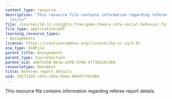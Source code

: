 ```yaml
---
content_type: resource
description: "This resource file contains information regarding referee report details.\r\
  \n\r\n"
file: /courses/14-11-insights-from-game-theory-into-social-behavior-fall-2013/fd171105c6fac05e93ea90e9f77b7d64_MIT14_11F13_Refere_Rep_Det.pdf
file_type: application/pdf
learning_resource_types:
- Assignments
license: https://creativecommons.org/licenses/by-nc-sa/4.0/
ocw_type: OCWFile
parent_title: Assignments
parent_type: CourseSection
parent_uid: a9671d18-0e3a-a3f0-5766-47f38226c9b9
resourcetype: Document
title: Referee report details
uid: fd171105-c6fa-c05e-93ea-90e9f77b7d64
---
```

This resource file contains information regarding referee report details.

